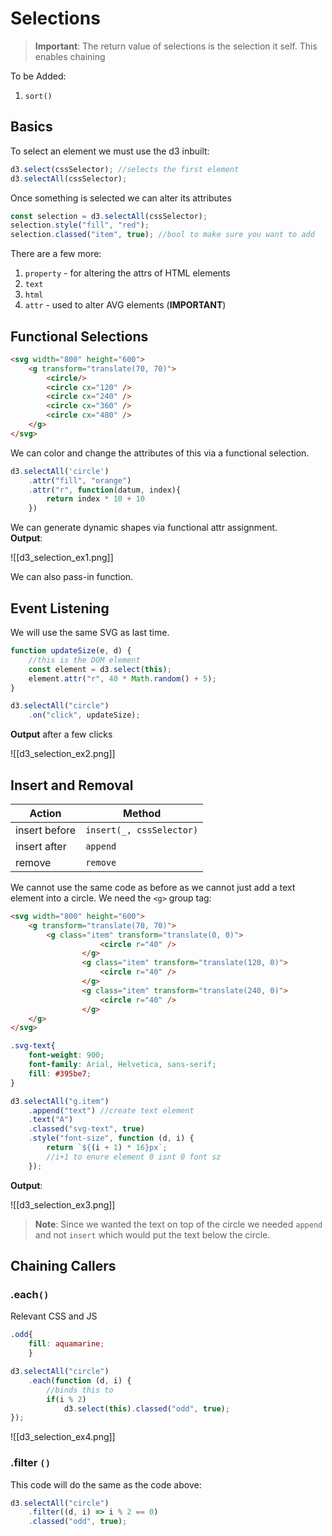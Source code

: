 # Selections
> **Important**: The return value of selections is the selection it self. This enables chaining

To be Added:
1. `sort()`


## Basics
To select an element we must use the d3 inbuilt:
```js
d3.select(cssSelector); //selects the first element
d3.selectAll(cssSelector);
```

Once something is selected we can alter its attributes
```js
const selection = d3.selectAll(cssSelector);
selection.style("fill", "red");
selection.classed("item", true); //bool to make sure you want to add
```

There are a few more:
1. `property` - for altering the attrs of HTML elements
2. `text`
3. `html`
4. `attr` - used to alter AVG elements (**IMPORTANT**)

## Functional Selections
```html
<svg width="800" height="600">
	<g transform="translate(70, 70)">
		<circle/>
		<circle cx="120" />
		<circle cx="240" />
		<circle cx="360" />
		<circle cx="480" />
	</g>
</svg>
```
We can color and change the attributes of this via a functional selection. 
```js
d3.selectAll('circle')
    .attr("fill", "orange")
    .attr("r", function(datum, index){
        return index * 10 + 10
    })

```
We can generate dynamic shapes via functional attr assignment.  
**Output**:

![[d3_selection_ex1.png]]

We can also pass-in function. 

## Event Listening
We will use the same SVG as last time. 
```js
function updateSize(e, d) {
	//this is the DOM element
    const element = d3.select(this);
    element.attr("r", 40 * Math.random() + 5);
}

d3.selectAll("circle")
    .on("click", updateSize);
```

**Output** after a few clicks

![[d3_selection_ex2.png]]

## Insert and Removal 

| Action        | Method   |
| ------------- | -------- |
| insert before | `insert(_, cssSelector)` | 
| insert after  | `append` |
| remove        | `remove` |


We cannot use the same code as before as we cannot just add a text element into a circle. We need the `<g>` group tag:
```html
<svg width="800" height="600">
	<g transform="translate(70, 70)">
		<g class="item" transform="translate(0, 0)">
                    <circle r="40" />
                </g>
                <g class="item" transform="translate(120, 0)">
                    <circle r="40" />
                </g>
                <g class="item" transform="translate(240, 0)">
                    <circle r="40" />
                </g>
	</g>
</svg>
```

```css
.svg-text{
	font-weight: 900;
	font-family: Arial, Helvetica, sans-serif;
    fill: #395be7;
}

```

```js
d3.selectAll("g.item")
    .append("text") //create text element
    .text("A")
    .classed("svg-text", true)
    .style("font-size", function (d, i) {
        return `${(i + 1) * 16}px`; 
		//i+1 to enure element 0 isnt 0 font sz
    });
```

**Output**:

![[d3_selection_ex3.png]]

> **Note**: Since we wanted the text on top of the circle we needed `append` and not `insert` which would put the text below the circle.


## Chaining Callers
### .each`()`
Relevant CSS and JS
```css
.odd{
	fill: aquamarine;
	}

```
```js
d3.selectAll("circle")
    .each(function (d, i) {
		//binds this to 
        if(i % 2)
            d3.select(this).classed("odd", true);
});
```

![[d3_selection_ex4.png]]
### .filter `()`
This code will do the same as the code above:
```js
d3.selectAll("circle")
    .filter((d, i) => i % 2 == 0)
    .classed("odd", true);
```